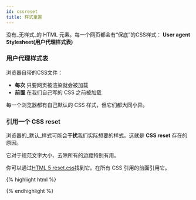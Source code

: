 ```yaml
---
id: cssreset
title: 样式重置
---
```


没有_无样式_的 HTML 元素。每一个网页都会有“保底”的CSS样式： **User agent Stylesheet(用户代理样式表)**

### 用户代理样式表

浏览器自带的CSS文件：

* **每次** 只要网页被渲染就会被加载
* **前置** 在我们自己写的 CSS 之前被加载


每一个浏览器都有自己默认的 CSS 样式，但它们都大同小异。

### 引用一个 CSS reset

浏览器的_默认_样式可能会**干扰**我们实际想要的样式。这就是 **CSS reset** 存在的原因。

它对于规范文字大小、去除所有的边距特别有用。

你可以通过[HTML 5 reset.css](/css/reset.css)找到它。在所有 CSS 引用的前面引用它。

{% highlight html %}
<head>
  <link rel="stylesheet" type="text/css" href="reset.css">
  <link rel="stylesheet" type="text/css" href="styles.css">
</head>
{% endhighlight %}
